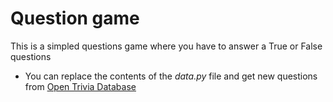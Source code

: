 # Question game

This is a simpled questions game where you have to answer a True or False questions

* You can replace the contents of the _data.py_ file and get new questions from [Open Trivia Database](https://opentdb.com/)

